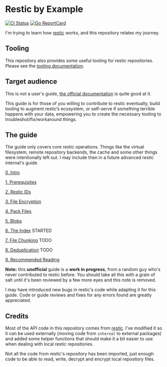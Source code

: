 # Restic by Example

[![CI Status](https://github.com/rubiojr/rapi/workflows/ci/badge.svg)](https://github.com/rubiojr/rapi/actions)
[![Go ReportCard](http://goreportcard.com/badge/rubiojr/rapi)](http://goreportcard.com/report/rubiojr/rapi)

I'm trying to learn how [restic](https://github.com/restic/restic) works, and this repository relates my journey.

## Tooling

This repository also provides some useful tooling for restic repositories. Please see the [tooling documentation](/docs/tooling/README.md).

## Target audience

This is not a user's guide, [the official documentation](https://restic.readthedocs.io/en/latest/010_introduction.html) is quite good at it.

This guide is for those of you willing to contribute to restic eventually, build tooling to augment restic’s ecosystem, or self-serve if something terrible happens with your data, empowering you to create the necessary tooling to troubleshot/fix/workaround things.

## The guide

The guide only covers core restic operations. Things like the virtual filesystem, remote repository backends, the cache and some other things were intentionally left out. I may include then in a future advanced restic internal's guide.

[0. Intro](/docs/intro.md)

[1. Prerequisites](/docs/prerequisites.md)

[2. Restic IDs](/docs/ids.md)

[3. File Encryption](/docs/encryption.md)

[4. Pack Files](/docs/packfiles.md)

[5. Blobs](/docs/blobs.md)

[6. The Index](/docs/index.md) STARTED

[7. File Chunking](/docs/chunking.md) TODO

[8. Deduplication](/docs/deduplication.md) TODO

[9. Recommended Reading](/docs/reading.md)

**Note:** this **unofficial** guide is a **work in progress**, from a random guy who's never contributed to restic before. You should take all this with a grain of salt until it's been reviewed by a few more eyes and this note is removed.

I may have introduced new bugs in restic's code while adapting it for this guide. Code or guide reviews and fixes for any errors found are greatly appreciated.

## Credits

Most of the API code in this repository comes from [restic](https://github.com/restic/restic). I've modified it so it can be used externally (moving code from `internal` to external packages) and added some helper functions that should make it a bit easier to use when dealing with local restic repositories.

Not all the code from restic's repository has been imported, just enough code to be able to read, write, decrypt and encrypt local repository files.


